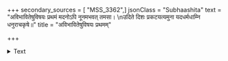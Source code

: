 +++
secondary_sources = [ "MSS_3362",]
jsonClass = "Subhaashita"
text = "अविभावितेषुविषयः प्रथमं मदनोऽपि नूनमभवत् तमसा।  \nउदिते दिशः प्रकटयत्यमुना यदधर्मधाम्नि धनुराचकृषे॥"
title = "अविभावितेषुविषयः प्रथमम्"

+++

<details><summary>Text</summary>

अविभावितेषुविषयः प्रथमं मदनोऽपि नूनमभवत् तमसा।  
उदिते दिशः प्रकटयत्यमुना यदधर्मधाम्नि धनुराचकृषे॥
</details>
